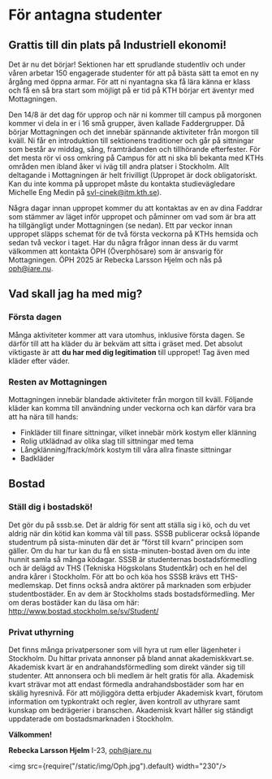 # För antagna studenter
## Grattis till din plats på Industriell ekonomi!
Det är nu det börjar! Sektionen har ett sprudlande studentliv och under våren arbetar 150 engagerade studenter för att på bästa sätt ta emot en ny årgång med öppna armar. För att ni nyantagna ska få lära känna er klass och få en så bra start som möjligt på er tid på KTH börjar ert äventyr med Mottagningen.

Den 14/8 är det dag för upprop och när ni kommer till campus på morgonen kommer vi dela in er i 16 små grupper, även kallade Faddergrupper. Då börjar Mottagningen och det innebär spännande aktiviteter från morgon till kväll. Ni får en introduktion till sektionens traditioner och går på sittningar som består av middag, sång, framträdanden och tillhörande efterfester. För det mesta rör vi oss omkring på Campus för att ni ska bli bekanta med KTHs områden men ibland åker vi iväg till andra platser i Stockholm. Allt deltagande i Mottagningen är helt frivilligt (Uppropet är dock obligatoriskt. Kan du inte komma på uppropet måste du kontakta studievägledare Michelle Eng Medin på svl-cinek@itm.kth.se).

Några dagar innan uppropet kommer du att kontaktas av en av dina Faddrar som stämmer av läget inför uppropet och påminner om vad som är bra att ha tillgängligt under Mottagningen (se nedan). Ett par veckor innan uppropet släpps schemat för de två första veckorna på KTHs hemsida och sedan två veckor i taget. Har du några frågor innan dess är du varmt välkommen att kontakta ÖPH (Överphösare) som är ansvarig för Mottagningen. ÖPH 2025 är Rebecka Larsson Hjelm och nås på oph@iare.nu.

## Vad skall jag ha med mig?
### Första dagen
Många aktiviteter kommer att vara utomhus, inklusive första dagen. Se därför till att ha kläder du är bekväm att sitta i gräset med. Det absolut viktigaste är att **du har med dig legitimation** till uppropet! Tag även med kläder efter väder.

### Resten av Mottagningen
Mottagningen innebär blandade aktiviteter från morgon till kväll. Följande kläder kan komma till användning under veckorna och kan därför vara bra att ha nära till hands:

* Finkläder till finare sittningar, vilket innebär mörk kostym eller klänning
* Rolig utklädnad av olika slag till sittningar med tema
* Långklänning/frack/mörk kostym till våra allra finaste sittningar
* Badkläder

## Bostad
### Ställ dig i bostadskö!
Det gör du på sssb.se. Det är aldrig för sent att ställa sig i kö, och du vet aldrig när din kötid kan komma väl till pass. SSSB publicerar också löpande studentrum på sista-minuten där det är ”först till kvarn” principen som gäller. Om du har tur kan du få en sista-minuten-bostad även om du inte hunnit samla så många ködagar. SSSB är studenternas bostadsförmedling och är delägd av THS (Tekniska Högskolans Studentkår) och en hel del andra kårer i Stockholm. För att bo och köa hos SSSB krävs ett THS-medlemskap. Det finns också andra aktörer på marknaden som erbjuder studentbostäder. En av dem är Stockholms stads bostadsförmedling. Mer om deras bostäder kan du läsa om här: http://www.bostad.stockholm.se/sv/Student/

### Privat uthyrning
Det finns många privatpersoner som vill hyra ut rum eller lägenheter i Stockholm. Du hittar privata annonser på bland annat akademiskkvart.se. Akademisk kvart är en andrahandsförmedling som direkt vänder sig till studenter. Att annonsera och bli medlem är helt gratis för alla. Akademisk kvart strävar mot att endast förmedla andrahandsbostäder som har en skälig hyresnivå. För att möjliggöra detta erbjuder Akademisk kvart, förutom information om typkontrakt och regler, även kontroll av uthyrare samt kunskap om bedrägerier i branschen. Akademisk kvart håller sig ständigt uppdaterade om bostadsmarknaden i Stockholm.

**Välkommen!**

__Rebecka Larsson Hjelm__ I-23, oph@iare.nu

<img src={require("/static/img/Oph.jpg").default} width="230"/>